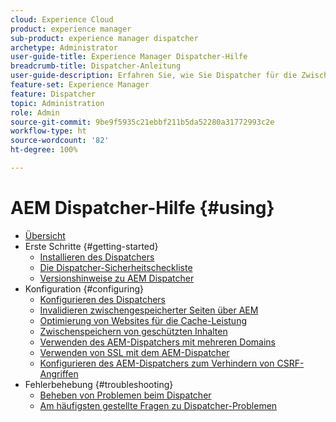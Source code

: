 ```yaml
---
cloud: Experience Cloud
product: experience manager
sub-product: experience manager dispatcher
archetype: Administrator
user-guide-title: Experience Manager Dispatcher-Hilfe
breadcrumb-title: Dispatcher-Anleitung
user-guide-description: Erfahren Sie, wie Sie Dispatcher für die Zwischenspeicherung, den Lastenausgleich und die Verbesserung der Sicherheit für Ihren AEM-Server einsetzen können.
feature-set: Experience Manager
feature: Dispatcher
topic: Administration
role: Admin
source-git-commit: 9be9f5935c21ebbf211b5da52280a31772993c2e
workflow-type: ht
source-wordcount: '82'
ht-degree: 100%

---
```



# AEM Dispatcher-Hilfe {#using}

+ [Übersicht](dispatcher.md)
+ Erste Schritte {#getting-started}
   + [Installieren des Dispatchers](dispatcher-install.md)
   + [Die Dispatcher-Sicherheitscheckliste](security-checklist.md)
   + [Versionshinweise zu AEM Dispatcher](release-notes.md)
+ Konfiguration {#configuring}
   + [Konfigurieren des Dispatchers](dispatcher-configuration.md)
   + [Invalidieren zwischengespeicherter Seiten über AEM](page-invalidate.md)
   + [Optimierung von Websites für die Cache-Leistung](https://experienceleague.adobe.com/de/docs/experience-manager-65/content/implementing/deploying/configuring/configuring-performance)
   + [Zwischenspeichern von geschützten Inhalten](permissions-cache.md)
   + [Verwenden des AEM-Dispatchers mit mehreren Domains](dispatcher-domains.md)
   + [Verwenden von SSL mit dem AEM-Dispatcher](dispatcher-ssl.md)
   + [Konfigurieren des AEM-Dispatchers zum Verhindern von CSRF-Angriffen](configuring-dispatcher-to-prevent-csrf.md)
+ Fehlerbehebung {#troubleshooting}
   + [Beheben von Problemen beim Dispatcher](dispatcher-troubleshooting.md)
   + [Am häufigsten gestellte Fragen zu Dispatcher-Problemen](dispatcher-faq.md)
